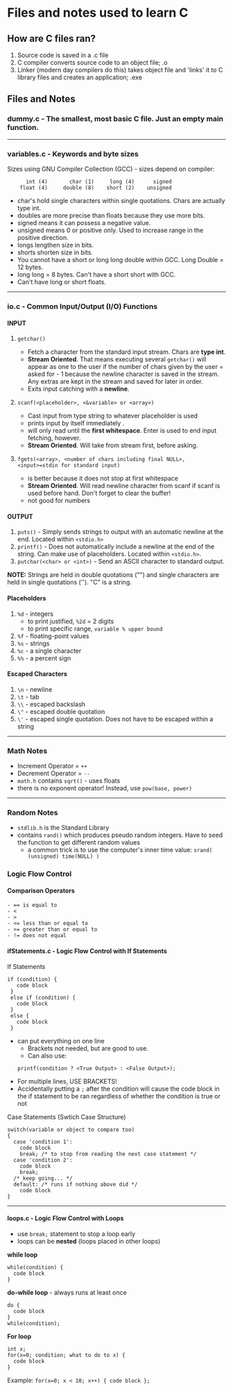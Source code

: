 # Files and notes used to learn C

## How are C files ran?
1. Source code is saved in a .c file
2. C compiler converts source code to an object file; .o
3. Linker (modern day compilers do this) takes object file and 'links' it to C library files and creates an application; .exe


## Files and Notes


### dummy.c - The smallest, most basic C file. Just an empty main function.

----

### variables.c - Keywords and byte sizes
Sizes using GNU Compiler Collection (GCC) - sizes depend on compiler:
```
      int (4)       char (1)     long (4)      signed
    float (4)     double (8)    short (2)    unsigned
```
  - char's hold single characters within single quotations. Chars are actually type int.
  - doubles are more precise than floats because they use more bits.
  - signed means it can possess a negative value.
  - unsigned means 0 or positive only. Used to increase range in the positive direction.
  - longs lengthen size in bits.
  - shorts shorten size in bits.
  - You cannot have a short or long long double within GCC. Long Double = 12  bytes.
  - long long = 8 bytes. Can't have a short short with GCC.
  - Can't have long or short floats.

----

### io.c - Common Input/Output (I/O) Functions
#### INPUT
1. `getchar()`
   - Fetch a character from the standard input stream. Chars are **type int**.
   - **Stream Oriented**. That means executing several `getchar()` will appear as one to the user if the number of chars given by the user = asked for - 1 because the newline character is saved in the stream. Any extras are kept in the stream and saved for later in order.
   - Exits input catching with a **newline**.

3. `scanf(<placeholder>, <&variable> or <array>)`
   - Cast input from type string to whatever placeholder is used
   - prints input by itself immediately .
   - will only read until the **first whitespace**. Enter is used to end input fetching, however.
   - **Stream Oriented**. Will take from stream first, before asking.

4. `fgets(<array>, <number of chars including final NULL>, <input>=stdin for standard input)`
   - is better because it does not stop at first whitespace
   - **Stream Oriented**. Will read newline character from scanf if scanf is used before hand. Don't forget to clear the buffer!
   - not good for numbers

#### OUTPUT
1. `puts()` - Simply sends strings to output with an automatic newline at the end. Located within `<stdio.h>`
2. `printf()` - Does not automatically include a newline at the end of the string. Can make use of placeholders. Located within `<stdio.h>`.
3. `putchar(<char> or <int>)` - Send an ASCII character to standard output.

**NOTE:** Strings are held in double quotations ("") and single characters are held in single quotations (''). "C" is a string.

  #### Placeholders
  1. `%d` - integers
      - to print justified, `%2d` = 2 digits
      - to print specific range, `variable % upper bound`
  2. `%f` - floating-point values
  3. `%s` - strings
  4. `%c` - a single character
  5. `%%` - a percent sign

  #### Escaped Characters
  1. `\n` - newline
  2. `\t` - tab
  3. `\\` - escaped backslash
  4. `\"` - escaped double quotation
  5. `\'` - escaped single quotation. Does not have to be escaped within a string

------

### Math Notes
- Increment Operator = `++`
- Decrement Operator = `--`
- `math.h` contains `sqrt()` - uses floats
- there is no exponent operator! Instead, use `pow(base, power)`

------

### Random Notes
- `stdlib.h` is the Standard Library
- contains `rand()` which produces pseudo random integers. Have to seed the function to get different random values
  - a common trick is to use the computer's inner time value:
    `srand( (unsigned) time(NULL) )`


### Logic Flow Control
#### Comparison Operators
    - == is equal to
    - <
    - >
    - <= less than or equal to
    - >= greater than or equal to
    - != does not equal

#### ifStatements.c - Logic Flow Control with If Statements
If Statements
```
if (condition) {
   code block
 }
 else if (condition) {
   code block
 }
 else {
   code block
 }
 ```

- can put everything on one line
  - Brackets not needed, but are good to use.
  - Can also use: <br>
   ```
   printf(condition ? <True Output> : <False Output>);
   ```
- For multiple lines, USE BRACKETS!
- Accidentally putting a `;` after the condition will cause the code block in the if statement to be ran regardless of whether the condition is true or not

Case Statements (Swtich Case Structure)
```
switch(variable or object to compare too)
{
  case 'condition 1':
    code block
    break; /* to stop from reading the next case statement */
  case 'condition 2':
    code block
    break;
  /* keep going... */
  default: /* runs if nothing above did */
    code block
}
```

----

#### loops.c - Logic Flow Control with Loops
- use `break;` statement to stop a loop early
- loops can be **nested** (loops placed in other loops)

**while loop**
```
while(condition) {
  code block
}
```

**do-while loop** - always runs at least once
```
do {
  code block
}
while(condition);
```

**For loop**
```
int x;
for(x=0; condition; what to do to x) {
  code block
}
```
Example:
`for(x=0; x < 10; x++) {
  code block
  };`



































